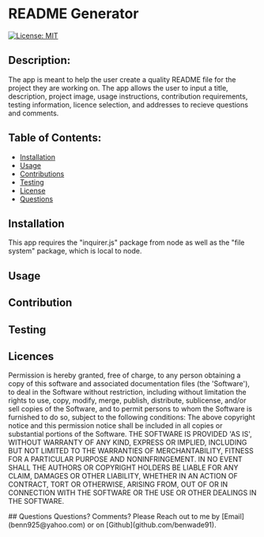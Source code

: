 
# README Generator
[![License: MIT](https://img.shields.io/badge/License-MIT-yellow.svg)](https://opensource.org/licenses/MIT)
## Description:

The app is meant to help the user create a quality README file for the project they are working on. The app allows the user to input a title, description, project image, usage instructions, contribution requirements, testing information, licence selection, and addresses to recieve questions and comments. 

## Table of Contents:
* [Installation](#Installation)
* [Usage](#usage)
* [Contributions](#contributions)
* [Testing](#testing)
* [License](#Licenses)
* [Questions](#questions)

## Installation 
This app requires the "inquirer.js" package from node as well as the "file system" package, which is local to node.

## Usage 


## Contribution


## Testing 


## Licences
Permission is hereby granted, free of charge, to any person obtaining a copy of this software and associated documentation files (the 'Software'), to deal in the Software without restriction, including without limitation the rights to use, copy, modify, merge, publish, distribute, sublicense, and/or sell copies of the Software, and to permit persons to whom the Software is furnished to do so, subject to the following conditions: The above copyright notice and this permission notice shall be included in all copies or substantial portions of the Software. THE SOFTWARE IS PROVIDED 'AS IS', WITHOUT WARRANTY OF ANY KIND, EXPRESS OR IMPLIED, INCLUDING BUT NOT LIMITED TO THE WARRANTIES OF MERCHANTABILITY, FITNESS FOR A PARTICULAR PURPOSE AND NONINFRINGEMENT. IN NO EVENT SHALL THE AUTHORS OR COPYRIGHT HOLDERS BE LIABLE FOR ANY CLAIM, DAMAGES OR OTHER LIABILITY, WHETHER IN AN ACTION OF CONTRACT, TORT OR OTHERWISE, ARISING FROM, OUT OF OR IN CONNECTION WITH THE SOFTWARE OR THE USE OR OTHER DEALINGS IN THE SOFTWARE.

<a name="questions"/>
## Questions
Questions? Comments? Please Reach out to me by [Email](benn925@yahoo.com) or on [Github](github.com/benwade91).


